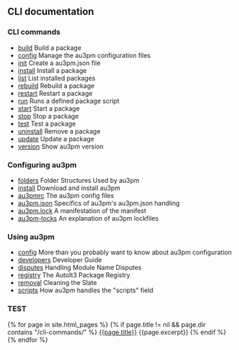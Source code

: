 ## CLI documentation

### CLI commands

* [build](build.md) Build a package
* [config](config.md) Manage the au3pm configuration files
* [init](init.md) Create a au3pm.json file
* [install](install.md) Install a package
* [list](list.md) List installed packages
* [rebuild](rebuild.md) Rebuild a package
* [restart](restart.md) Restart a package
* [run](run.md) Runs a defined package script
* [start](start.md) Start a package
* [stop](stop.md) Stop a package
* [test](test.md) Test a package
* [uninstall](uninstall.md) Remove a package
* [update](update.md) Update a package
* [version](version.md) Show au3pm version

### Configuring au3pm

* [folders](folders.md) Folder Structures Used by au3pm
* [install](install.au3) Download and install au3pm
* [au3pmrc](au3pmrc.au3) The au3pm config files
* [au3pm.json](au3pm.json.md) Specifics of au3pm's au3pm.json handling
* [au3pm.lock](au3pm.lock.md) A manifestation of the manifest
* [au3pm-locks](au3pm-locks.md) An explanation of au3pm lockfiles

### Using au3pm

* [config](config.md) More than you probably want to know about au3pm configuration
* [developers](developers.md) Developer Guide
* [disputes](disputes.md) Handling Module Name Disputes
* [registry](registry.md) The AutoIt3 Package Registry
* [removal](removal.md) Cleaning the Slate
* [scripts](scripts.md) How au3pm handles the "scripts" field

### TEST

{% for page in site.html_pages %}
  {% if page.title != nil && page.dir contains "/cli-commands/" %}
    <a href="{{page.url}}">{{page.title}}</a> {{page.excerpt}}
  {% endif %}
{% endfor %}
